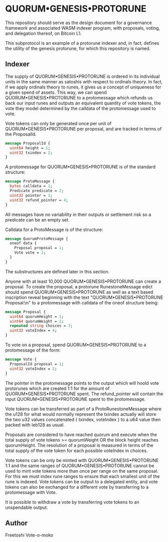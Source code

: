 # QUORUM•GENESIS•PROTORUNE

This repository should serve as the design document for a governance framework and associated WASM indexer program, with proposals, voting, and delegation thereof, on Bitcoin L1.

This subprotocol is an example of a protorune indexer and, in fact, defines the utility of the genesis protorune, for which this repository is named.

## Indexer

The supply of QUORUM•GENESIS•PROTORUNE is ordered in its individual units in the same manner as satoshis with respect to ordinals theory. In fact, if we apply ordinals theory to runes, it gives us a concept of uniqueness for a given spend of assets. This way, we can spend QUORUM•GENESIS•PROTORUNE to a protomessage which refunds us back our input runes and outputs an equivalent quantity of vote tokens, the vote they model determined by the calldata of the protomessage used to vote.

Vote tokens can only be generated once per unit of QUORUM•GENESIS•PROTORUNE per proposal, and are tracked in terms of the ProposalId.

```proto
message ProposalId {
  uint64 height = 1;
  uint32 txindex = 2;
}
```

A protomessage for QUORUM•GENESIS•PROTORUNE is of the standard structure:

```proto
message ProtoMessage {
  bytes calldata = 1;
  Predicate predicate = 2;
  uint32 pointer = 3;
  uint32 refund_pointer = 4;
}
```

All messages have no variability in their outputs or settlement risk so a predicate can be an empty set.

Calldata for a ProtoMessage is of the structure:

```proto
message QuorumProtoMessage {
  oneof data {
    Proposal proposal = 1;
    Vote vote = 2;
  }
}
```

The substructures are defined later in this section.

Anyone with at least 10,000 QUORUM•GENESIS•PROTORUNE can create a proposal. To create the proposal, a protorune RunestoneMessage edict should spend QUORUM•GENESIS•PROTORUNE as well as a text based inscription reveal beginning with the text "QUORUM•GENESIS•PROTORUNE Proposal:\n" to a protomessage with calldata of the oneof structure being:

```proto
message Proposal {
  uint64 quorumHeight = 1;
  uint64 quorumWeight = 2;
  repeated string choices = 3;
  uint32 voteIndex = 4;
}
```

To vote on a proposal, spend QUORUM•GENESIS•PROTORUNE to a protomessage of the form:

```proto
message Vote {
  ProposalId proposal = 1;
  uint32 voteIndex = 2;
}
```

The pointer in the protomessage points to the output which will hoold vote protorunes which are created 1:1 for the amount of QUORUM•GENESIS•PROTORUNE spent. The refund_pointer will contain the input QUORUM•GENESIS•PROTORUNE spent to the protomessage.

Vote tokens can be transferred as part of a ProtoRunestoneMessage where the u128 for what would normally represent the txindex actually will store the two u32 values concatenated { txindex, voteIndex } to a u64 value then packed with leb128 as usual.

Proposals are considered to have reached quorum and execute when the total supply of vote tokens >= quorumWeight OR the block height reaches quorumHeight. The resolution of a proposal is measured in terms of the total supply of the vote token for each possible voteIndex in choices.

Vote tokens can be only be minted with QUORUM•GENESIS•PROTORUNE 1:1 and the same ranges of QUORUM•GENESIS•PROTORUNE cannot be used to mint vote tokens more than once per range on the same proposal. For this we must index rune ranges to ensure that each smallest unit of the rune is indexed. Vote tokens can be output to a delegated entity, and vote tokens can also be exchanged for a different vote by transferring to a protomessage with Vote.

It is possible to withdraw a vote by transferring vote tokens to an unspendable output.

## Author

Freetoshi Vote-o-moko
